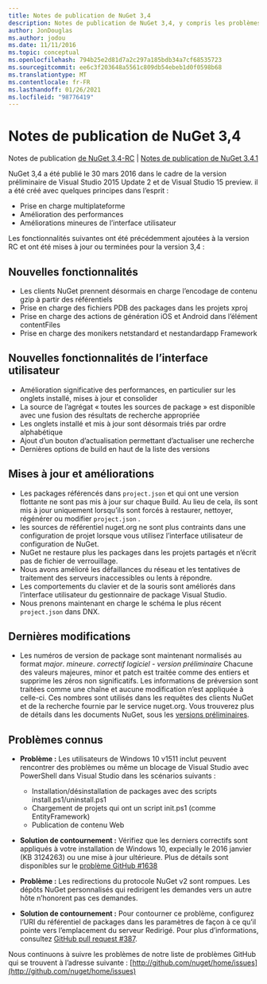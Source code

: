 ```yaml
---
title: Notes de publication de NuGet 3,4
description: Notes de publication de NuGet 3,4, y compris les problèmes connus, les correctifs de bogues, les fonctionnalités ajoutées et DCR.
author: JonDouglas
ms.author: jodou
ms.date: 11/11/2016
ms.topic: conceptual
ms.openlocfilehash: 794b25e2d81d7a2c297a185bdb34a7cf68535723
ms.sourcegitcommit: ee6c3f203648a5561c809db54ebeb1d0f0598b68
ms.translationtype: MT
ms.contentlocale: fr-FR
ms.lasthandoff: 01/26/2021
ms.locfileid: "98776419"
---
```

# <a name="nuget-34-release-notes"></a>Notes de publication de NuGet 3,4

Notes de publication [de NuGet 3,4-RC](../release-notes/nuget-3.4-RC.md)  |  [Notes de publication de NuGet 3.4.1](../release-notes/nuget-3.4.1.md)

NuGet 3,4 a été publié le 30 mars 2016 dans le cadre de la version préliminaire de Visual Studio 2015 Update 2 et de Visual Studio 15 preview. il a été créé avec quelques principes dans l’esprit :

* Prise en charge multiplateforme
* Amélioration des performances
* Améliorations mineures de l’interface utilisateur

Les fonctionnalités suivantes ont été précédemment ajoutées à la version RC et ont été mises à jour ou terminées pour la version 3,4 :

## <a name="new-features"></a>Nouvelles fonctionnalités

* Les clients NuGet prennent désormais en charge l’encodage de contenu gzip à partir des référentiels
* Prise en charge des fichiers PDB des packages dans les projets xproj
* Prise en charge des actions de génération iOS et Android dans l’élément contentFiles
* Prise en charge des monikers netstandard et nestandardapp Framework

## <a name="new-user-interface-features"></a>Nouvelles fonctionnalités de l’interface utilisateur

* Amélioration significative des performances, en particulier sur les onglets installé, mises à jour et consolider
* La source de l’agrégat « toutes les sources de package » est disponible avec une fusion des résultats de recherche appropriée
* Les onglets installé et mis à jour sont désormais triés par ordre alphabétique
* Ajout d’un bouton d’actualisation permettant d’actualiser une recherche
* Dernières options de build en haut de la liste des versions

## <a name="updates-and-improvements"></a>Mises à jour et améliorations

* Les packages référencés dans `project.json` et qui ont une version flottante ne sont pas mis à jour sur chaque Build. Au lieu de cela, ils sont mis à jour uniquement lorsqu’ils sont forcés à restaurer, nettoyer, régénérer ou modifier `project.json` .
* les sources de référentiel nuget.org ne sont plus contraints dans une configuration de projet lorsque vous utilisez l’interface utilisateur de configuration de NuGet.
* NuGet ne restaure plus les packages dans les projets partagés et n’écrit pas de fichier de verrouillage.
* Nous avons amélioré les défaillances du réseau et les tentatives de traitement des serveurs inaccessibles ou lents à répondre.
* Les comportements du clavier et de la souris sont améliorés dans l’interface utilisateur du gestionnaire de package Visual Studio.
* Nous prenons maintenant en charge le schéma le plus récent `project.json` dans DNX.

## <a name="breaking-changes"></a>Dernières modifications

* Les numéros de version de package sont maintenant normalisés au format *major*. *mineure*. *correctif logiciel* - *version préliminaire*   Chacune des valeurs majeures, minor et patch est traitée comme des entiers et supprime les zéros non significatifs.  Les informations de préversion sont traitées comme une chaîne et aucune modification n’est appliquée à celle-ci. Ces nombres sont utilisés dans les requêtes des clients NuGet et de la recherche fournie par le service nuget.org.  Vous trouverez plus de détails dans les documents NuGet, sous les [versions préliminaires](../create-packages/prerelease-packages.md).

## <a name="known-issues"></a>Problèmes connus

* **Problème :** Les utilisateurs de Windows 10 v1511 inclut peuvent rencontrer des problèmes ou même un blocage de Visual Studio avec PowerShell dans Visual Studio dans les scénarios suivants :
    * Installation/désinstallation de packages avec des scripts install.ps1/uninstall.ps1
    * Chargement de projets qui ont un script init.ps1 (comme EntityFramework)
    * Publication de contenu Web

* **Solution de contournement :** Vérifiez que les derniers correctifs sont appliqués à votre installation de Windows 10, expecially le 2016 janvier (KB 3124263) ou une mise à jour ultérieure.  Plus de détails sont disponibles sur le [problème GitHub #1638](http://github.com/nuget/home/issues/1638)

* **Problème :** Les redirections du protocole NuGet v2 sont rompues.
Les dépôts NuGet personnalisés qui redirigent les demandes vers un autre hôte n’honorent pas ces demandes.
* **Solution de contournement :**  Pour contourner ce problème, configurez l’URI du référentiel de packages dans les paramètres de façon à ce qu’il pointe vers l’emplacement du serveur Redirigé.
Pour plus d’informations, consultez [GitHub pull request #387](https://github.com/NuGet/NuGet.Client/pull/387).

Nous continuons à suivre les problèmes de notre liste de problèmes GitHub qui se trouvent à l’adresse suivante : [http://github.com/nuget/home/issues](http://github.com/nuget/home/issues)